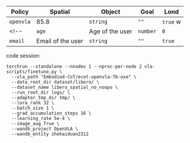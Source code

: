 
<!-- generate table  -->
| Policy | Spatial | Object | Goal | Lond |
|------|-------------|------|---------|----------|
| `openvla` | 85.8 | `string` | `""` | `true` w|
<!-- | `age` | Age of the user | `number` | `0` | `false` |
| `email` | Email of the user | `string` | `""` | `true` | -->·


code session:
```
torchrun --standalone --nnodes 1 --nproc-per-node 2 vla-scripts/finetune.py \
  --vla_path "Embodied-CoT/ecot-openvla-7b-oxe" \
  --data_root_dir dataset/libero/ \
  --dataset_name libero_spatial_no_noops \
  --run_root_dir logs/ \
  --adapter_tmp_dir tmp/ \
  --lora_rank 32 \
  --batch_size 1 \
  --grad_accumulation_steps 16 \
  --learning_rate 5e-4 \
  --image_aug True \
  --wandb_project OpenVLA \
  --wandb_entity zhekaiduan2312 
```
 <!-- --save_steps <NUMBER OF GRADIENT STEPS PER CHECKPOINT SAVE> -->